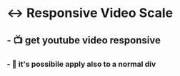 # ↔ Responsive Video Scale
## - 📺 get youtube video responsive  
### - 🔲 it's possibile apply also to a normal div